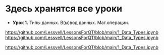 # Здесь хранятся все уроки

- __Урок 1.__ Типы данных. В(ы)вод данных. Мат.операции.


 https://github.com/Lessvell/LessonsForQT/blob/main/1_Data_Types.ipynb
 https://github.com/Lessvell/LessonsForQT/blob/main/1_Data_Types.ipynb
 
 
 https://github.com/Lessvell/LessonsForQT/blob/main/1_Data_Types.ipynb
